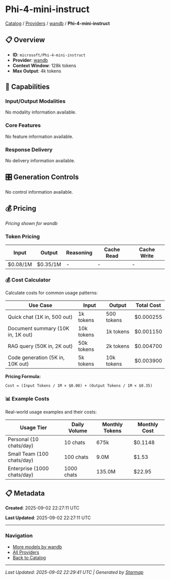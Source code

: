 # Phi-4-mini-instruct
  
[Catalog](../../../../..) / [Providers](../../../..) / [wandb](../../..) / **Phi-4-mini-instruct**


## 📋 Overview
  
- **ID**: `microsoft/Phi-4-mini-instruct`
- **Provider**: [wandb](../)
- **Context Window**: 128k tokens
- **Max Output**: 4k tokens
  
## 🎯 Capabilities
  
### Input/Output Modalities
  
No modality information available.
  
### Core Features
  
No feature information available.
  
### Response Delivery
  
No delivery information available.
  
## 🎛️ Generation Controls
  
No control information available.
  
## 💰 Pricing
  
*Pricing shown for wandb*
  
  
### Token Pricing
  
| Input | Output | Reasoning | Cache Read | Cache Write |
|---------|---------|---------|---------|---------|
| $0.08/1M | $0.35/1M | - | - | - |

  
### 💰 Cost Calculator
  
Calculate costs for common usage patterns:
  
  
| Use Case | Input | Output | Total Cost |
|---------|---------|---------|---------|
| Quick chat (1K in, 500 out) | 1k tokens | 500 tokens | $0.000255 |
| Document summary (10K in, 1K out) | 10k tokens | 1k tokens | $0.001150 |
| RAG query (50K in, 2K out) | 50k tokens | 2k tokens | $0.004700 |
| Code generation (5K in, 10K out) | 5k tokens | 10k tokens | $0.003900 |

  
**Pricing Formula:**
  
```
Cost = (Input Tokens / 1M × $0.08) + (Output Tokens / 1M × $0.35)
```
  
### 📊 Example Costs
  
Real-world usage examples and their costs:
  
  
| Usage Tier | Daily Volume | Monthly Tokens | Monthly Cost |
|---------|---------|---------|---------|
| Personal (10 chats/day) | 10 chats | 675k | $0.1148 |
| Small Team (100 chats/day) | 100 chats | 9.0M | $1.53 |
| Enterprise (1000 chats/day) | 1000 chats | 135.0M | $22.95 |

  
## 📋 Metadata
  
**Created**: 2025-09-02 22:27:11 UTC
  
**Last Updated**: 2025-09-02 22:27:11 UTC
  
  
---
  
  
### Navigation

- [More models by wandb](../)
- [All Providers](../../../../../providers)
- [Back to Catalog](../../../../..)


---
_Last Updated: 2025-09-02 22:29:41 UTC | Generated by [Starmap](https://github.com/agentstation/starmap)_
